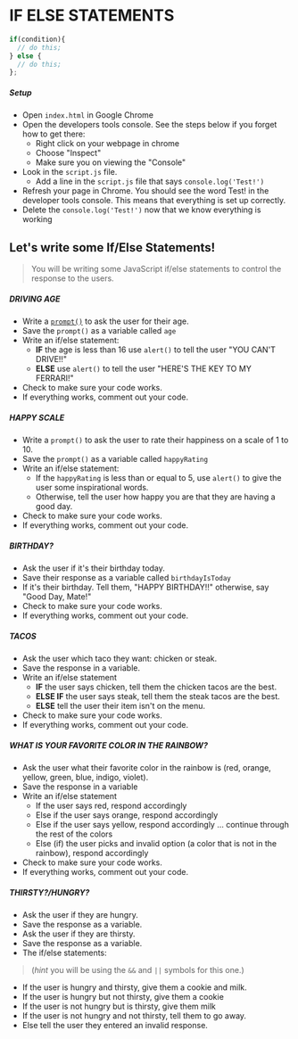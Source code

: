 # IF ELSE STATEMENTS

```JavaScript
if(condition){
  // do this;
} else {
  // do this;
};
```

##### Setup
- Open `index.html` in Google Chrome
- Open the developers tools console. See the steps below if you forget how to get there:
  - Right click on your webpage in chrome
  - Choose "Inspect"
  - Make sure you on viewing the "Console"
- Look in the `script.js` file. 
  - Add a line in the `script.js` file that says `console.log('Test!')`
- Refresh your page in Chrome. You should see the word Test! in the developer tools console. This means that everything is set up correctly.
- Delete the `console.log('Test!')` now that we know everything is working

## Let's write some If/Else Statements!
> You will be writing some JavaScript if/else statements to control the response to the users.

##### DRIVING AGE
-  Write a [`prompt()`](https://www.w3schools.com/jsref/met_win_prompt.asp) to ask the user for their age.
- Save the `prompt()` as a variable called `age`
- Write an if/else statement:
  - **IF** the age is less than 16 use `alert()` to tell the user "YOU CAN'T DRIVE!!"
  - **ELSE** use `alert()` to tell the user "HERE'S THE KEY TO MY FERRARI!"
- Check to make sure your code works.
- If everything works, comment out your code.

##### HAPPY SCALE
- Write a `prompt()` to ask the user to rate their happiness on a scale of 1 to 10.
- Save the `prompt()` as a variable called `happyRating`
- Write an if/else statement:
  - If the `happyRating` is less than or equal to 5, use `alert()` to give the user some inspirational words.
  - Otherwise, tell the user how happy you are that they are having a good day.
- Check to make sure your code works.
- If everything works, comment out your code.

##### BIRTHDAY?
- Ask the user if it's their birthday today.
- Save their response as a variable called `birthdayIsToday`
- If it's their birthday. Tell them, "HAPPY BIRTHDAY!!" otherwise, say "Good Day, Mate!"
- Check to make sure your code works.
- If everything works, comment out your code.


##### TACOS
- Ask the user which taco they want: chicken or steak.
- Save the response in a variable.
- Write an if/else statement
  - **IF** the user says chicken, tell them the chicken tacos are the best.
  - **ELSE IF** the user says steak, tell them the steak tacos are the best.
  - **ELSE** tell the user their item isn't on the menu.
- Check to make sure your code works.
- If everything works, comment out your code.

##### WHAT IS YOUR FAVORITE COLOR IN THE RAINBOW?
- Ask the user what their favorite color in the rainbow is (red, orange, yellow, green, blue, indigo, violet).
- Save the response in a variable
- Write an if/else statement
  - If the user says red, respond accordingly
  - Else if the user says orange, respond accordingly
  - Else if the user says yellow, respond accordingly ... continue through the rest of the colors
  - Else (if) the user picks and invalid option (a color that is not in the rainbow), respond accordingly
- Check to make sure your code works.
- If everything works, comment out your code.


##### THIRSTY?/HUNGRY?
- Ask the user if they are hungry.
- Save the response as a variable.
- Ask the user if they are thirsty.
- Save the response as a variable.
- The if/else statements:
>(*hint* you will be using the `&&` and `||` symbols for this one.)
  - If the user is hungry and thirsty, give them a cookie and milk. 
  - If the user is hungry but not thirsty, give them a cookie
  - If the user is not hungry but is thirsty, give them milk
  - If the user is not hungry and not thirsty, tell them to go away.
  - Else tell the user they entered an invalid response.


